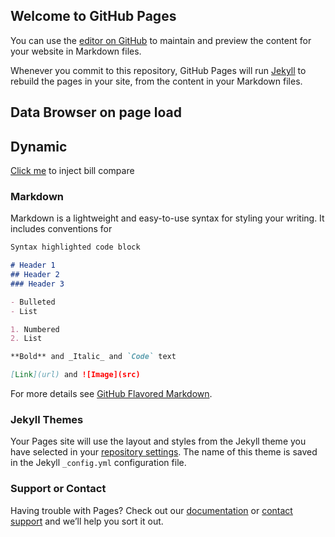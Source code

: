 <script src="https://cdn.rawgit.com/clubajax/custom-elements-polyfill/821b16e1/index.js"></script>
<script src="https://ei-util-qa.va.opower.it/ei/x/embedded-api/test.js"></script>
<script>__maestro__.initialize({useFixtures: true});</script>

## Welcome to GitHub Pages

You can use the [editor on GitHub](https://github.com/nowells/demo/edit/master/index.md) to maintain and preview the content for your website in Markdown files.

Whenever you commit to this repository, GitHub Pages will run [Jekyll](https://jekyllrb.com/) to rebuild the pages in your site, from the content in your Markdown files.

## Data Browser on page load
<opower-data-browser></opower-data-browser>

## Dynamic

<a href="javascript:document.querySelector('#dynamic').prepend(document.createElement('opower-bill-compare-enhanced'))">Click me</a> to inject bill compare

<div id="dynamic"></div>

### Markdown

Markdown is a lightweight and easy-to-use syntax for styling your writing. It includes conventions for

```markdown
Syntax highlighted code block

# Header 1
## Header 2
### Header 3

- Bulleted
- List

1. Numbered
2. List

**Bold** and _Italic_ and `Code` text

[Link](url) and ![Image](src)
```

For more details see [GitHub Flavored Markdown](https://guides.github.com/features/mastering-markdown/).

### Jekyll Themes

Your Pages site will use the layout and styles from the Jekyll theme you have selected in your [repository settings](https://github.com/nowells/demo/settings). The name of this theme is saved in the Jekyll `_config.yml` configuration file.

### Support or Contact

Having trouble with Pages? Check out our [documentation](https://help.github.com/categories/github-pages-basics/) or [contact support](https://github.com/contact) and we’ll help you sort it out.
